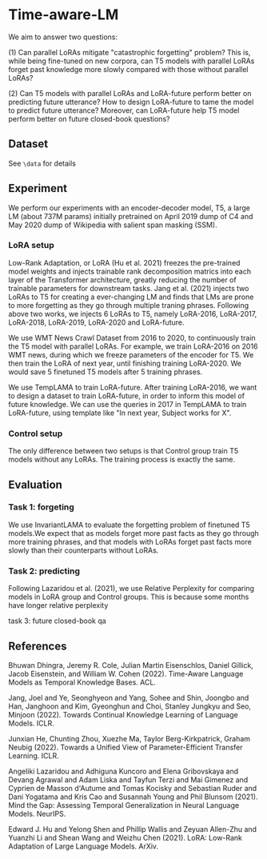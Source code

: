 # Time-aware-LM

We aim to answer two questions: 

(1) Can parallel LoRAs mitigate "catastrophic forgetting" problem? This is, while being fine-tuned on new corpora, can T5 models with parallel LoRAs forget past knowledge more slowly compared with those without parallel LoRAs? 

(2) Can T5 models with parallel LoRAs and LoRA-future perform better on predicting future utterance? How to design LoRA-future to tame the model to predict future utterance? Moreover, can LoRA-future help T5 model perform better on future closed-book questions? 

## Dataset

See `\data` for details

## Experiment

We perform our experiments with an encoder-decoder model, T5, a large LM (about 737M params) initially pretrained on April 2019 dump of C4 and May 2020 dump of Wikipedia with salient span masking (SSM).

### LoRA setup

Low-Rank Adaptation, or LoRA (Hu et al. 2021) freezes the pre-trained model weights and injects trainable rank decomposition matrics into each layer of the Transformer architecture, greatly reducing the number of trainable parameters for downstream tasks. Jang et al. (2021) injects two LoRAs to T5 for creating a ever-changing LM and finds that LMs are prone to more forgetting as they go through multiple traning phrases. Following above two works, we injects 6 LoRAs to T5, namely LoRA-2016, LoRA-2017, LoRA-2018, LoRA-2019, LoRA-2020 and LoRA-future.

We use WMT News Crawl Dataset from 2016 to 2020, to continuously train the T5 model with parallel LoRAs. For example, we train LoRA-2016 on 2016 WMT news, during which we freeze parameters of the encoder for T5. We then train the LoRA of next year, until finishing training LoRA-2020. We would save 5 finetuned T5 models after 5 training phrases.

We use TempLAMA to train LoRA-future. After training LoRA-2016, we want to design a dataset to train LoRA-future, in order to inform this model of future knowledge. We can use the queries in 2017 in TempLAMA to train LoRA-future, using template like "In next year, Subject works for X".

### Control setup

The only difference between two setups is that Control group train T5 models without any LoRAs. The training process is exactly the same.

## Evaluation

### Task 1: forgeting

We use InvariantLAMA to evaluate the forgetting problem of finetuned T5 models.We expect that as models forget more past facts as they go through more training phrases, and that models with LoRAs forget past facts more slowly than their counterparts without LoRAs.

### Task 2: predicting

Following Lazaridou et al. (2021), we use Relative Perplexity for comparing models in LoRA group and Control groups. This is because some months have longer 
relative perplexity

task 3: future closed-book qa

## References

Bhuwan Dhingra, Jeremy R. Cole, Julian Martin Eisenschlos, Daniel Gillick, Jacob Eisenstein, and William W. Cohen (2022). Time-Aware Language Models as Temporal Knowledge Bases. ACL.

Jang, Joel and Ye, Seonghyeon and Yang, Sohee and Shin, Joongbo and Han, Janghoon and Kim, Gyeonghun and Choi, Stanley Jungkyu and Seo, Minjoon (2022). Towards Continual Knowledge Learning of Language Models. ICLR.

Junxian He, Chunting Zhou, Xuezhe Ma, Taylor Berg-Kirkpatrick, Graham Neubig (2022). Towards a Unified View of Parameter-Efficient Transfer Learning. ICLR.

Angeliki Lazaridou and Adhiguna Kuncoro and Elena Gribovskaya and Devang Agrawal and Adam Liska and Tayfun Terzi and Mai Gimenez and Cyprien de Masson d'Autume and Tomas Kocisky and Sebastian Ruder and Dani Yogatama and Kris Cao and Susannah Young and Phil Blunsom (2021). Mind the Gap: Assessing Temporal Generalization in Neural Language Models. NeurIPS.

Edward J. Hu and Yelong Shen and Phillip Wallis and Zeyuan Allen-Zhu and Yuanzhi Li and Shean Wang and Weizhu Chen (2021). LoRA: Low-Rank Adaptation of Large Language Models. ArXiv.
